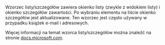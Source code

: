 ﻿Wzorzec listy/szczegółów zawiera okienko listy (zwykle z widokiem listy) i okienko szczegółów zawartości. Po wybraniu elementu na liście okienko szczegółów jest aktualizowane. Ten wzorzec jest często używany w przypadku książek e-mail i adresowych.

Więcej informacji na temat wzorca listy/szczegółów można znaleźć na stronie [docs.microsoft.com](https://docs.microsoft.com/windows/uwp/design/controls-and-patterns/list-details).